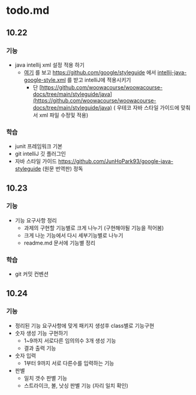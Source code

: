 # todo.md

## 10.22

### 기능

- java intellij xml 설정 적용 하기
    - [여기](https://velog.io/@injoon2019/IntelliJ%EC%97%90-Google-Java-Style-Guide-%EC%A0%81%EC%9A%A9%ED%95%98%EA%B8%B0)
      를 보고 https://github.com/google/styleguide
      에서 [intellij-java-google-style.xml](https://github.com/google/styleguide/blob/gh-pages/intellij-java-google-style.xml)
      를 받고 intelliJ에 적용시키기
        - 단 [https://github.com/woowacourse/woowacourse-docs/tree/main/styleguide/java](https://github.com/woowacourse/woowacourse-docs/tree/main/styleguide/java) (
        우테코 자바 스타일 가이드에 맞춰서 xml 파일 수정및 적용)

### 학습

- junit 프레임워크 기본
- git intelliJ 깃 플러그인
- 자바 스타일 가이드 https://github.com/JunHoPark93/google-java-styleguide (원문 번역판) 정독

## 10.23

### 기능

- 기능 요구사항 정리
    - 과제의 구현할 기능별로 크게 나누기 (구현해야될 기능을 적어봄)
    - 크게 나눈 기능에서 다시 세부기능별로 나누기
    - readme.md 문서에 기능별 정리

### 학습

- git 커밋 컨벤션 

## 10.24

### 기능

- 정리된 기능 요구사항에 맞게 패키지 생성후 class별로 기능구현 
- 숫자 생성 기능 구현하기
  - 1~9까지 서로다른 임의의수 3개 생성 기능
  - 결과 출력 기능
- 숫자 입력
  - 1부터 9까지 서로 다른수를 입력하는 기능 
- 판별
  - 일치 갯수 판별 기능
  - 스트라이크, 볼, 낫싱 판별 기능 (자리 일치 확인)